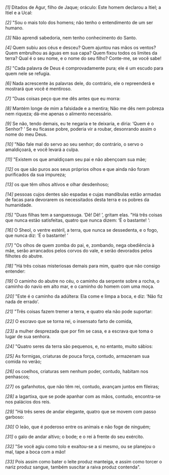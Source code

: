 *[1]* Ditados de Agur, filho de Jaque; oráculo: Este homem declarou a Itiel; a Itiel e a Ucal:

*[2]* "Sou o mais tolo dos homens; não tenho o entendimento de um ser humano.

*[3]* Não aprendi sabedoria, nem tenho conhecimento do Santo.

*[4]* Quem subiu aos céus e desceu? Quem ajuntou nas mãos os ventos? Quem embrulhou as águas em sua capa? Quem fixou todos os limites da terra? Qual é o seu nome, e o nome do seu filho? Conte-me, se você sabe!

*[5]* "Cada palavra de Deus é comprovadamente pura; ele é um escudo para quem nele se refugia.

*[6]* Nada acrescente às palavras dele, do contrário, ele o repreenderá e mostrará que você é mentiroso.

*[7]* "Duas coisas peço que me dês antes que eu morra:

*[8]* Mantém longe de mim a falsidade e a mentira; Não me dês nem pobreza nem riqueza; dá-me apenas o alimento necessário.

*[9]* Se não, tendo demais, eu te negaria e te deixaria, e diria: ‘Quem é o Senhor? ’ Se eu ficasse pobre, poderia vir a roubar, desonrando assim o nome do meu Deus.

*[10]* "Não fale mal do servo ao seu senhor; do contrário, o servo o amaldiçoará, e você levará a culpa.

*[11]* "Existem os que amaldiçoam seu pai e não abençoam sua mãe;

*[12]* os que são puros aos seus próprios olhos e que ainda não foram purificados da sua impureza;

*[13]* os que têm olhos altivos e olhar desdenhoso;

*[14]* pessoas cujos dentes são espadas e cujas mandíbulas estão armadas de facas para devorarem os necessitados desta terra e os pobres da humanidade.

*[15]* "Duas filhas tem a sanguessuga. ‘Dê! Dê! ’, gritam elas. "Há três coisas que nunca estão satisfeitas, quatro que nunca dizem: ‘É o bastante! ’:

*[16]* O Sheol, o ventre estéril, a terra, que nunca se dessedenta, e o fogo, que nunca diz: ‘É o bastante! ’

*[17]* "Os olhos de quem zomba do pai, e, zombando, nega obediência à mãe, serão arrancados pelos corvos do vale, e serão devorados pelos filhotes do abutre.

*[18]* "Há três coisas misteriosas demais para mim, quatro que não consigo entender:

*[19]* O caminho do abutre no céu, o caminho da serpente sobre a rocha, o caminho do navio em alto mar, e o caminho do homem com uma moça.

*[20]* "Este é o caminho da adúltera: Ela come e limpa a boca, e diz: ‘Não fiz nada de errado’.

*[21]* "Três coisas fazem tremer a terra, e quatro ela não pode suportar:

*[22]* O escravo que se torna rei, o insensato farto de comida,

*[23]* a mulher desprezada que por fim se casa, e a escrava que toma o lugar de sua senhora.

*[24]* "Quatro seres da terra são pequenos, e, no entanto, muito sábios:

*[25]* As formigas, criaturas de pouca força, contudo, armazenam sua comida no verão;

*[26]* os coelhos, criaturas sem nenhum poder, contudo, habitam nos penhascos;

*[27]* os gafanhotos, que não têm rei, contudo, avançam juntos em fileiras;

*[28]* a lagartixa, que se pode apanhar com as mãos, contudo, encontra-se nos palácios dos reis.

*[29]* "Há três seres de andar elegante, quatro que se movem com passo garboso:

*[30]* O leão, que é poderoso entre os animais e não foge de ninguém;

*[31]* o galo de andar altivo; o bode; e o rei à frente do seu exército.

*[32]* "Se você agiu como tolo e exaltou-se a si mesmo, ou se planejou o mal, tape a boca com a mão!

*[33]* Pois assim como bater o leite produz manteiga, e assim como torcer o nariz produz sangue, também suscitar a raiva produz contenda".

